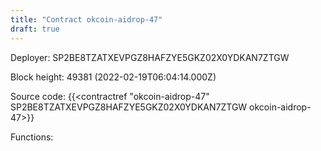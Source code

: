 ```yaml
---
title: "Contract okcoin-aidrop-47"
draft: true
---
```

Deployer: SP2BE8TZATXEVPGZ8HAFZYE5GKZ02X0YDKAN7ZTGW


 



Block height: 49381 (2022-02-19T06:04:14.000Z)

Source code: {{<contractref "okcoin-aidrop-47" SP2BE8TZATXEVPGZ8HAFZYE5GKZ02X0YDKAN7ZTGW okcoin-aidrop-47>}}

Functions:



